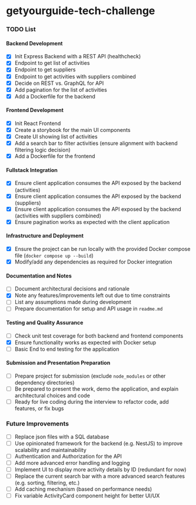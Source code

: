 # getyourguide-tech-challenge

### TODO List

#### Backend Development
- [x] Init Express Backend with a REST API (healthcheck)
- [x] Endpoint to get list of activities
- [x] Endpoint to get suppliers
- [x] Endpoint to get activities with suppliers combined
- [x] Decide on REST vs. GraphQL for API
- [x] Add pagination for the list of activities
- [x] Add a Dockerfile for the backend

#### Frontend Development
- [x] Init React Frontend
- [x] Create a storybook for the main UI components
- [x] Create UI showing list of activities
- [x] Add a search bar to filter activities (ensure alignment with backend filtering logic decision)
- [x] Add a Dockerfile for the frontend

#### Fullstack Integration
- [x] Ensure client application consumes the API exposed by the backend (activities)
- [x] Ensure client application consumes the API exposed by the backend (suppliers)
- [x] Ensure client application consumes the API exposed by the backend (activities with suppliers combined)
- [x] Ensure pagination works as expected with the client application

#### Infrastructure and Deployment
- [x] Ensure the project can be run locally with the provided Docker compose file (`docker compose up --build`)
- [x] Modify/add any dependencies as required for Docker integration

#### Documentation and Notes
- [ ] Document architectural decisions and rationale
- [x] Note any features/improvements left out due to time constraints
- [ ] List any assumptions made during development
- [ ] Prepare documentation for setup and API usage in `readme.md`

#### Testing and Quality Assurance
- [ ] Check unit test coverage for both backend and frontend components
- [x] Ensure functionality works as expected with Docker setup
- [ ] Basic End to end testing for the application

#### Submission and Presentation Preparation
- [ ] Prepare project for submission (exclude `node_modules` or other dependency directories)
- [ ] Be prepared to present the work, demo the application, and explain architectural choices and code
- [ ] Ready for live coding during the interview to refactor code, add features, or fix bugs

### Future Improvements
- [ ] Replace json files with a SQL database
- [ ] Use opinionated framework for the backend (e.g. NestJS) to improve scalability and maintainability
- [ ] Authentication and Authorization for the API
- [ ] Add more advanced error handling and logging
- [ ] Implement UI to display more activity details by ID (redundant for now)
- [ ] Replace the current search bar with a more advanced search features (e.g. sorting, filtering, etc.)
- [ ] Add caching mechanism (based on performance needs)
- [ ] Fix variable ActivityCard component height for better UI/UX